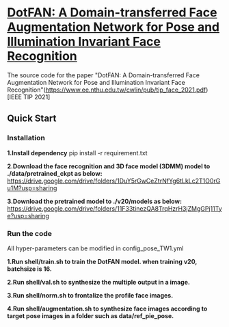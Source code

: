 # [DotFAN: A Domain-transferred Face Augmentation Network for Pose and Illumination Invariant Face Recognition](https://arxiv.org/pdf/2002.09859.pdf)
The source code for the paper "DotFAN: A Domain-transferred Face Augmentation Network for Pose and Illumination Invariant Face Recognition"(https://www.ee.nthu.edu.tw/cwlin/pub/tip_face_2021.pdf) [IEEE TIP 2021]

## Quick Start
### Installation
**1.Install dependency**
pip install -r requirement.txt
    
**2.Download the face recognition and 3D face model (3DMM) model to ./data/pretrained_ckpt as below:**
https://drive.google.com/drive/folders/1DuY5rGwCeZtrNfYg6tLkLc2T1O0rGu1M?usp=sharing

**3.Download the pretrained model to ./v20/models as below:**
https://drive.google.com/drive/folders/11F33tinezQA8TrqHzrH3jZMgGPj11Tye?usp=sharing

### Run the code
All hyper-parameters can be modified in config_pose_TW1.yml

**1.Run shell/train.sh to train the DotFAN model. when training v20, batchsize is 16.**

**2.Run shell/val.sh to synthesize the multiple output in a image.**

**3.Run shell/norm.sh to frontalize the profile face images.**

**4.Run shell/augmentation.sh to synthesize face images according to target pose images in a folder such as data/ref_pie_pose.**
